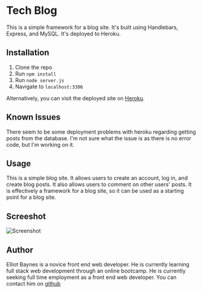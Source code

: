 # Tech Blog

This is a simple framework for a blog site. It's built using Handlebars, Express, and MySQL. It's deployed to Heroku.

## Installation

1. Clone the repo
2. Run `npm install`
3. Run `node server.js`
4. Navigate to `localhost:3306`

Alternatively, you can visit the deployed site on [Heroku](https://jumping-juniper.herokuapp.com/).

## Known Issues

There seem to be some deployment problems with heroku regarding getting posts from the database. I'm not sure what the issue is as there is no error code, but I'm working on it.

## Usage

This is a simple blog site. It allows users to create an account, log in, and create blog posts. It also allows users to comment on other users' posts. It is effectively a framework for a blog site, so it can be used as a starting point for a blog site.

## Screeshot

![Screenshot](./public/src/screenshot.png)

## Author
Elliot Baynes is a novice front end web developer. He is currently learning full stack web development through an online bootcamp. He is currently seeking full time employment as a front end web developer. You can contact him on [github](https://github.com/eabaynes)